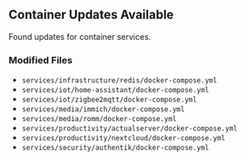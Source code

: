 ## Container Updates Available

Found updates for container services.

### Modified Files
- `services/infrastructure/redis/docker-compose.yml`
- `services/iot/home-assistant/docker-compose.yml`
- `services/iot/zigbee2mqtt/docker-compose.yml`
- `services/media/immich/docker-compose.yml`
- `services/media/romm/docker-compose.yml`
- `services/productivity/actualserver/docker-compose.yml`
- `services/productivity/nextcloud/docker-compose.yml`
- `services/security/authentik/docker-compose.yml`
